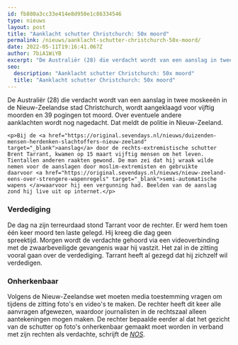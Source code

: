 ```yaml
---
id: fb880a3cc33e414e8d950e1c86334546
type: nieuws
layout: post
title: "Aanklacht schutter Christchurch: 50x moord"
permalink: /nieuws/aanklacht-schutter-christchurch-50x-moord/
date: 2022-05-11T19:16:41.067Z
author: 7biA1WiYB
excerpt: "De Australiër (28) die verdacht wordt van een aanslag in twee moskeeën in de Nieuw-Zeelandse stad Christchurch, wordt aangeklaagd voor vijftig moorden en 39 pogingen tot moord. Over eventuele andere aanklachten wordt nog nagedacht. Dat meldt de politie in Nieuw-Zeeland.  "
seo:
  description: "Aanklacht schutter Christchurch: 50x moord"
  title: "Aanklacht schutter Christchurch: 50x moord"
---
```

De Australiër (28) die verdacht wordt van een aanslag in twee moskeeën in de Nieuw-Zeelandse stad Christchurch, wordt aangeklaagd voor vijftig moorden en 39 pogingen tot moord. Over eventuele andere aanklachten wordt nog nagedacht. Dat meldt de politie in Nieuw-Zeeland.  

    <p>Bij de <a href="https://original.sevendays.nl/nieuws/duizenden-mensen-herdenken-slachtoffers-nieuw-zeeland" target="_blank">aanslag</a> door de rechts-extremistische schutter Brent Tarrant, kwamen op 15 maart vijftig mensen om het leven. Tientallen anderen raakten gewond. De man zei dat hij wraak wilde nemen voor de aanslagen door moslim-extremisten en gebruikte daarvoor <a href="https://original.sevendays.nl/nieuws/nieuw-zeeland-eens-over-strengere-wapenregels" target="_blank">semi-automatische wapens </a>waarvoor hij een vergunning had. Beelden van de aanslag zond hij live uit op internet.</p>
<h3>Verdediging</h3>
<p>De dag na zijn terreurdaad stond Tarrant voor de rechter. Er werd hem toen één keer moord ten laste gelegd. Hij kreeg die dag geen spreektijd. Morgen wordt de verdachte gehoord via een videoverbinding met de zwaarbeveiligde gevangenis waar hij vastzit. Het zal in de zitting vooral gaan over de verdediging. Tarrant heeft al gezegd dat hij zichzelf wil verdedigen. </p>
<h3>Onherkenbaar</h3>
<p>Volgens de Nieuw-Zeelandse wet moeten media toestemming vragen om tijdens de zitting foto's en video's te maken. De rechter heeft dit keer alle aanvragen afgewezen, waardoor journalisten in de rechtszaal alleen aantekeningen mogen maken. De rechter bepaalde eerder al dat het gezicht van de schutter op foto's onherkenbaar gemaakt moet worden in verband met zijn rechten als verdachte, schrijft de <a href="https://nos.nl/artikel/2278947-christchurch-terrorist-aangeklaagd-voor-50-keer-moord.html" target="_blank"><em>NOS</em></a>.</p>  
